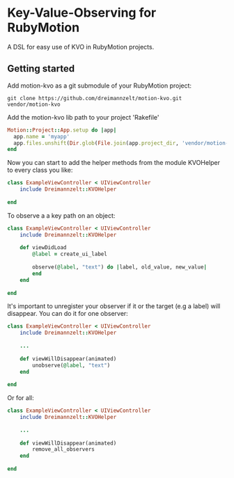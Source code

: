 # Key-Value-Observing for RubyMotion

A DSL for easy use of KVO in RubyMotion projects.

## Getting started

Add motion-kvo as a git submodule of your RubyMotion project:

    git clone https://github.com/dreimannzelt/motion-kvo.git vendor/motion-kvo

Add the motion-kvo lib path to your project 'Rakefile'

```ruby
Motion::Project::App.setup do |app|
  app.name = 'myapp'
  app.files.unshift(Dir.glob(File.join(app.project_dir, 'vendor/motion-kvo/lib/**/*.rb')))
end
```
Now you can start to add the helper methods from the module KVOHelper to every class you like:

```ruby
class ExampleViewController < UIViewController
	include Dreimannzelt::KVOHelper
	
end
```

To observe a a key path on an object:

```ruby
class ExampleViewController < UIViewController
	include Dreimannzelt::KVOHelper
	
	def viewDidLoad
		@label = create_ui_label
		
		observe(@label, "text") do |label, old_value, new_value|
		end
	end
	
end
```

It's important to unregister your observer if it or the target (e.g a label) will disappear. You can do it for one observer:

```ruby
class ExampleViewController < UIViewController
	include Dreimannzelt::KVOHelper
	
	...
	
	def viewWillDisappear(animated)
		unobserve(@label, "text")
	end
	
end
```

Or for all:

```ruby
class ExampleViewController < UIViewController
	include Dreimannzelt::KVOHelper
	
	...
	
	def viewWillDisappear(animated)
		remove_all_observers
	end
	
end
```

